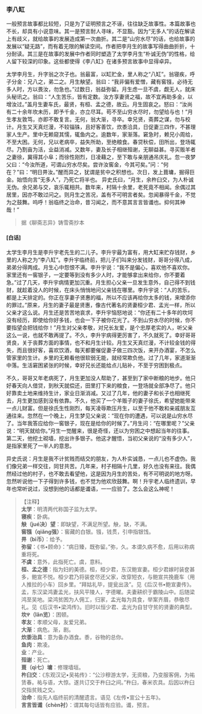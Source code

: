 <script type="text/javascript">
    var head = document.getElementsByTagName('head')[0];
    cssURL = '/public/liao.css';
    linkTag = document.createElement('link');
    linkTag.href = cssURL;
    linkTag.setAttribute('type','text/css');
    linkTag.setAttribute('rel','stylesheet');
    head.appendChild(linkTag);
</script>
### 李八缸

一般预言故事都比较短，只是为了证明预言之不诬，往往缺乏故事性。本篇故事也不长，却具有小说意味。其一是预言耐人寻味，不显豁。因为“无多人”的话在解读上有歧义，就给故事的发展造成第一次曲折。其二是“山穷水尽”的话，也给故事的发展以“疑无路”，而有着无限的解读空间。作者把李月生的故事写得曲曲折折，十分耐读。其三是在故事的发展中作者同时塑造了太学李月生“朴诚无伪”的性格，给人留下较深的印象。这些都使得《李八缸》在诸多预言故事中显得卓异。

太学李月生，升字翁之次子也。翁最富，以缸贮金，里人称之“八缸”。翁寝疾，呼子分金：兄八之，弟二之。月生觖望。翁曰：“我非偏有爱憎，藏有窖镪，必待无多人时，方以畏汝，勿急也。”过数日，翁益弥留。月生虑一旦不虞，觑无人，就床头秘讯之。翁曰：“人生苦乐，皆有定数。汝方享妻贤之福，故不宜再助多金，以增汝过。”盖月生妻车氏，最贤，有桓、孟之德，故云。月生固哀之。怒曰：“汝尚有二十余年坎未历，即予千金，亦立尽耳。苟不至山穷水尽时，勿望给与也！”月生孝友敦笃，亦即不敢复言。无何，翁大渐，寻卒。幸兄贤，斋葬之谋，勿与校计。月生又天真烂漫，不较锱铢，且好客善饮，炊黍洽具，日促妻三四作，不甚理家人生产。里中无赖窥其懦，辄鱼内之。逾数年，家渐落。窘急时，赖兄小周给，不至大困。无何，兄以老病卒，益失所助，至绝粮食。春贷秋偿，田所出，登场辄尽。乃割亩为活，业益消减。又数年，妻及长子相继殂谢，无聊益甚。寻买贩羊者之妻徐，冀得其小阜；而徐性刚烈，日凌藉之，至下敢与亲朋通吊庆礼。忽一夜梦父曰：“今汝所道，可谓山穷水尽矣。尝许汝窖金，今其可矣。”问：“何在？”曰：“明日畀汝。”醒而异之，犹谓是贫中之积想也。次日，发上葺墉，掘得巨金。始悟向言“无多人”，乃死亡将半也。
异史氏曰，“月生，余杵臼交，为人朴诚无伪。余兄弟与交，哀乐辄相共。数年来，村隔十余里，老死竟不相闻。余偶过其居里，因亦不敢过问之。则月生之苦况，盖有不可明言者矣。忽闻暴得千金，不觉为之鼓舞。呜呼！翁临终之治命，昔习闻之，而不意其言言皆谶也。抑何其神哉！”

</section>

> 据《聊斋志异》铸雪斋抄本

#### [白话]
<aside>

太学生李月生是李升宇老先生的二儿子。李升宇最为富有，用大缸来贮存钱财，乡里的人称之为“李八缸”。李升宇临终前，把儿子们叫来分发钱财，哥哥分得八成，弟弟分得两成。月生心中怨恨不满。李升宇说：“我不是偏心，喜欢他不喜欢你。家里还有一窖银子，一定要等到没有多少人时，才能够拿出来给你，你不要着急。”过了几天，李升宇病情更加沉重。月生担心父亲一旦发生意外，自己得不到钱财，就趁着没人的时候，在床头悄悄地问父亲钱在哪里。李升宇说：“人的苦乐，都是上天排定的。你正在享妻子贤惠的福，所以不应该再给你太多的钱，来增添你的罪过。”原来，月生的妻子最是贤惠，像古代著名的贤妻桓少君、孟光一样，所以父亲才这么说。月生还是苦苦地哀求，李升宇恼怒地说：“你还有二十多年的坎坷没有经历，即使给你好多钱，也会一下子被你花光了。不到山穷水尽的时候，你不要指望会把钱给你！”月生对父亲孝敬，对兄长友爱，是个忠厚老实的人，听父亲这么一说，也就不敢再提了。不久，李升宇病得更厉害了，不久就死了。幸好哥哥贤良，关于丧葬方面的事情，也不和月生计较。月生又天真烂漫，不计较金钱的得失，而且很好客，喜欢饮酒，每天都要催促妻子做三四次饭，来开办酒宴，不怎么管家里的生计。乡里的无赖看他很软弱无能，就经常欺负他。过了几年，家道渐渐中落。生活窘困紧张的时候，幸好兄长还能给点儿贴补，不至于穷困到极点。

不久，哥哥又年老病死了，月生更加没人帮助了，甚至到了家中断粮的地步。他只好春天向人借贷，到秋天就偿还，田里打下来的粮食，一登场就全部净尽了。他只好靠卖土地来维持生计，家业日渐消减。又过了几年，他的妻子和长子也相继死去，月生更加感到没有依靠。不久，他买了一个羊贩子的妻子徐氏，希望她能带来一点儿财富。但是徐氏生性刚烈，每天凌辱欺压月生，以至于他不敢和亲戚朋友互通往来。忽然在一个晚上，月生梦见父亲说：“现在你的遭遇，可以说是山穷水尽了。当年我答应给你一窖银子，现在是给你的时候了。”月生问：“在哪里呢？”父亲说：“明天就给你。”月生一觉醒来，很是奇怪，还以为穷困之中想起当年的往事。第二天，他挖土砌墙，挖出许多银子。他这才醒悟，当初父亲说的“没有多少人”，是指家里死了一半人的意思。

异史氏说：月生是我不计贫贱而结交的朋友，为人朴实诚恳，一点儿也不虚伪。我们像兄弟一样交往，同甘共苦。几年来，村子相隔十几里，好久也没有来往。我偶然经过他的村子，也不敢去看望他，这是因为月生的苦处，有不可明说的地方呀。忽然听说他一下子得到许多钱，也不觉为他欢欣鼓舞。啊！升宇老人临终遗训，早年也常听说过，没想到他的话都是谶语，一一应验了。怎么会这么神呢！

</aside>

> 【注释】  
<b>太学</b>：明清两代称国子监为太学。  
<b>寝疾</b>：卧病。  
<b>觖（jué决）望</b>：即缺望，不满足所望。觖，缺，不满。  
<b>窖镪（qiǎng强）</b>：窖藏的白银。镪，钱贯，引申指银饯。  
<b>畀（bì币）</b>：给予。  
<b>弥留</b>：《书•顾命》：“病日臻，既弥留。”弥，久。本谓久病不愈，后用以称病重将死。  
<b>不虞</b>：意外，此指死亡。虞，意料。  
<b>桓、孟之德</b>：指为妇的美德。桓，桓少君，东汉鲍宣妻。桓少君嫁时装奁甚多，鲍宣不悦。桓少君乃将装奁尽还父家，改穿短衣，与鲍宣共挽鹿车（用人推拉的小车）回乡里。“拜姑礼毕，提瓮出汲”。见《后汉书•鲍宣妻传》。孟，东汉梁鸿妻孟光，扶风平陵人，字德曜。夫妻耕织于霸陵山中。后随梁鸿至吴地。梁鸿贫困为人佣工，归家，孟光每为具食，举案齐眉，恭敬尽礼。见《后汉书•梁鸿传》。旧时以恒少君、孟光为自甘守贫的贤妻的典型。  
<b>坎꯵（lǎn览）</b>：困顿。  
<b>孝友</b>：孝顺父母，友爱兄弟。  
<b>大渐</b>：病危。渐，剧。  
<b>炊黍治具</b>：意为备办酒食。黍，谷物的总你。  
<b>鱼肉</b>：欺凌。  
<b>业</b>：产业。  
<b>殂谢</b>：死亡。  
<b>葺（qì七）墉</b>：修理墙垣。  
<b>杵臼交</b>：《东观汉记•吴祐传》：“公沙穆游太学，无资粮，乃变服客佣，为祐赁春。祐与语，大惊。遂共订交于杵臼之间。”杵臼，春米农具。后因以杵臼交指贫贱之交。  
<b>治命</b>：指先人临终前的清醒遗言。语见《左传•宣公十五年》。  
<b>言言皆谶（chèn衬）</b>：谓其每句话皆有应验。谶，预言。  
